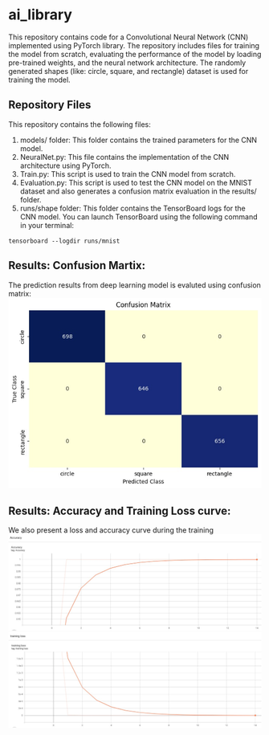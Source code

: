 # ai_library
This repository contains code for a Convolutional Neural Network (CNN) implemented using PyTorch library. The repository includes files for training the model from scratch, evaluating the performance of the model by loading pre-trained weights, and the neural network architecture. The randomly generated shapes (like: circle, square, and rectangle) dataset is used for training the model.

## Repository Files

This repository contains the following files:

1)  models/ folder: This folder contains the trained parameters for the CNN model.
2)  NeuralNet.py: This file contains the implementation of the CNN architecture using PyTorch.
3)  Train.py: This script is used to train the CNN model from scratch.
4)  Evaluation.py: This script is used to test the CNN model on the MNIST dataset and also generates a confusion matrix evaluation in the results/ folder.
5)  runs/shape folder: This folder contains the TensorBoard logs for the CNN model. You can launch TensorBoard using the following command in your terminal:
```
tensorboard --logdir runs/mnist
```
## Results: Confusion Martix:
The prediction results from deep learning model is evaluted using confusion matrix:
![confusion matrix evaluation](./results/cm_matrix.jpg)

## Results: Accuracy and Training Loss curve:
We also present a loss and accuracy curve during the training
![Accuracy Curve](./results/Accuracy.jpg)
![Loss Curve](./results/Loss.jpg)




